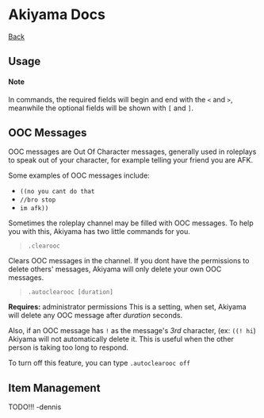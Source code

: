 # Akiyama Docs

[Back](./README.md)

Usage
-----

#### Note

In commands, the required fields will begin and end
with the `<` and `>`, meanwhile the optional fields
will be shown with `[` and `]`.


## OOC Messages

OOC messages are Out Of Character messages, generally
used in roleplays to speak out of your character,
for example telling your friend you are AFK.

Some examples of OOC messages include:
- `((no you cant do that`
- `//bro stop`
- `im afk))`

Sometimes the roleplay channel may be filled with
OOC messages. To help you with this, 
Akiyama has two little commands for you.

> `.clearooc`

Clears OOC messages in the channel. If you dont have
the permissions to delete others' messages, Akiyama
will only delete your own OOC messages.

> `.autoclearooc [duration]`

**Requires:** administrator permissions
This is a setting, when set, Akiyama will delete any OOC message
after *duration* seconds.

Also, if an OOC message has `!` as the message's *3rd* character,
(ex: `((! hi`) Akiyama will not automatically delete it.
This is useful when the other person is taking too long to respond.

To turn off this feature, you can type `.autoclearooc off`

## Item Management


TODO!!! -dennis

